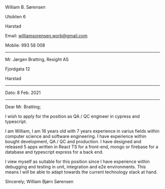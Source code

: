 William B. Sørensen

Utsikten 6

Harstad

Email: williamsorensen.work@gmail.com

Mobile: 993 58 008

---

Mr. Jørgen Bratting, Resight AS

Fjordgata 12

Harstad

---

Dato: 8 Feb. 2021

---

Dear Mr. Bratting;

I wish to apply for the position as QA / QC engineer in cypress and typescript.

<!-- background -->

I am William, I am 16 years old with 7 years experience in varius fields within computer science and software engineering. I have experience within bought development, QA / QC and production. I have designed and released 5 apps written in React TS for a front-end, mongo or firebase for a database and typescript express for a back end.

<!-- suitability -->

I view myself as suitable for this position since I have experience within debugging and testing in unit, integration and e2e environments. This means I will be able to adapt towards the current technology stack at hand.

<!-- closing -->

Sincerely;
William Bjørn Sørensen
